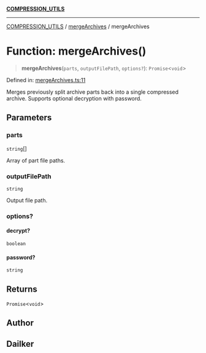 [**COMPRESSION_UTILS**](../../README.md)

***

[COMPRESSION_UTILS](../../README.md) / [mergeArchives](../README.md) / mergeArchives

# Function: mergeArchives()

> **mergeArchives**(`parts`, `outputFilePath`, `options?`): `Promise`\<`void`\>

Defined in: [mergeArchives.ts:11](https://github.com/dailker/everyutil/blob/26e2bb73429918cf0d08899e9efd90b82a42c92e/src/compression/mergeArchives.ts#L11)

Merges previously split archive parts back into a single compressed archive.
Supports optional decryption with password.

## Parameters

### parts

`string`[]

Array of part file paths.

### outputFilePath

`string`

Output file path.

### options?

#### decrypt?

`boolean`

#### password?

`string`

## Returns

`Promise`\<`void`\>

## Author

## Dailker
